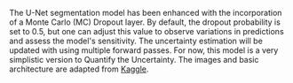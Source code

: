 The U-Net segmentation model has been enhanced with the incorporation of a Monte Carlo (MC) Dropout layer. By default, the dropout probability is set to 0.5, but one can adjust this value to observe variations in predictions and assess the model's sensitivity. The uncertainty estimation will be updated with using multiple forward passes. For now, this model is a very simplistic version to Quantify the Uncertainty. The images and basic architecture are adapted from [Kaggle](https://www.kaggle.com/code/s0mnaths/brain-mri-unet-pytorch/notebook).
 
